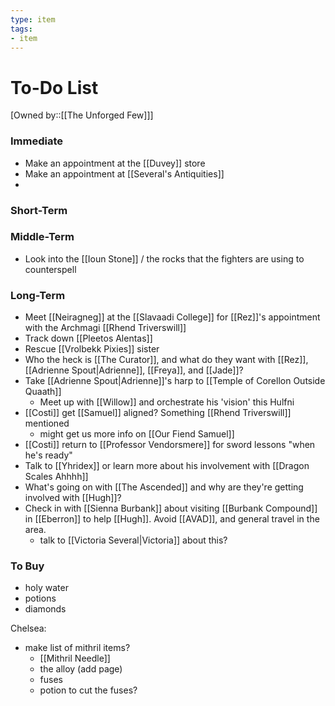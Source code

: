 ```yaml
---
type: item
tags:
- item
---
```


# To-Do List
[Owned by::[[The Unforged Few]]]

### Immediate
* Make an appointment at the [[Duvey]] store
* Make an appointment at [[Several's Antiquities]]
* 

### Short-Term


### Middle-Term
* Look into the [[Ioun Stone]] / the rocks that the fighters are using to counterspell


### Long-Term
* Meet [[Neiragneg]] at the [[Slavaadi College]] for [[Rez]]'s appointment with the Archmagi [[Rhend Triverswill]]
* Track down [[Pleetos Alentas]]
* Rescue [[Vrolbekk Pixies]] sister
* Who the heck is [[The Curator]], and what do they want with [[Rez]], [[Adrienne Spout|Adrienne]], [[Freya]], and [[Jade]]? 
* Take [[Adrienne Spout|Adrienne]]'s harp to [[Temple of Corellon Outside Quaath]]
	* Meet up with [[Willow]] and orchestrate his 'vision' this Hulfni
* [[Costi]] get [[Samuel]] aligned? Something [[Rhend Triverswill]] mentioned
	* might get us more info on [[Our Fiend Samuel]]
*  [[Costi]] return to [[Professor Vendorsmere]] for sword lessons "when he's ready"
* Talk to [[Yhridex]] or learn more about his involvement with [[Dragon Scales Ahhhh]]
* What's going on with [[The Ascended]] and why are they're getting involved with [[Hugh]]?
* Check in with [[Sienna Burbank]] about visiting [[Burbank Compound]] in [[Eberron]] to help [[Hugh]]. Avoid [[AVAD]], and general travel in the area.
	* talk to [[Victoria Several|Victoria]] about this?

### To Buy
* holy water
* potions
* diamonds

Chelsea:
* make list of mithril items? 
	* [[Mithril Needle]]
	* the alloy (add page)
	* fuses
	* potion to cut the fuses?
